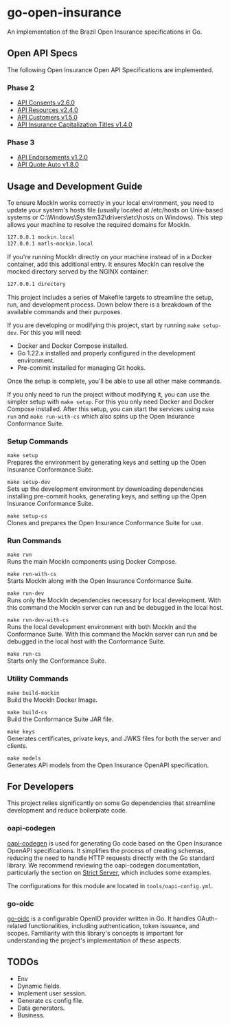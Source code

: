 # go-open-insurance
An implementation of the Brazil Open Insurance specifications in Go.

## Open API Specs
The following Open Insurance Open API Specifications are implemented.

### Phase 2
* [API Consents v2.6.0](https://raw.githubusercontent.com/br-openinsurance/areadesenvolvedor/refs/heads/main/documentation/source/files/swagger/consents_v2.yaml)
* [API Resources v2.4.0](https://raw.githubusercontent.com/br-openinsurance/areadesenvolvedor/bf3804bb85d8248a5ea5c45a0a656b732df4975f/documentation/source/files/swagger/resources_v2.yaml)
* [API Customers v1.5.0](https://raw.githubusercontent.com/br-openinsurance/areadesenvolvedor/2e9a2d43d90e6662c2a4dcffc3b95d00d14d41f7/documentation/source/files/swagger/customers.yaml)
* [API Insurance Capitalization Titles v1.4.0](https://raw.githubusercontent.com/br-openinsurance/areadesenvolvedor/e5e54393cafb0988de148ab4c594f86346752cbc/documentation/source/files/swagger/insurance-capitalization-title.yaml)

### Phase 3
* [API Endorsements v1.2.0](https://raw.githubusercontent.com/br-openinsurance/areadesenvolvedor/2f76347b669236ab39c184b68d6e154148f69685/documentation/source/files/swagger/endorsement.yaml)
* [API Quote Auto v1.8.0](https://br-openinsurance.github.io/areadesenvolvedor/files/swagger/quote-auto.yaml)

## Usage and Development Guide

To ensure MockIn works correctly in your local environment, you need to update your system's hosts file (usually located at /etc/hosts on Unix-based systems or C:\Windows\System32\drivers\etc\hosts on Windows). This step allows your machine to resolve the required domains for MockIn.
```bash
127.0.0.1 mockin.local
127.0.0.1 matls-mockin.local
```

If you're running MockIn directly on your machine instead of in a Docker container, add this additional entry. It ensures MockIn can resolve the mocked directory served by the NGINX container:
```bash
127.0.0.1 directory
```

This project includes a series of Makefile targets to streamline the setup, run, and development process. Down below there is a breakdown of the available commands and their purposes.

If you are developing or modifying this project, start by running `make setup-dev`. For this you will need:
* Docker and Docker Compose installed.
* Go 1.22.x installed and properly configured in the development environment.
* Pre-commit installed for managing Git hooks.

Once the setup is complete, you'll be able to use all other make commands.

If you only need to run the project without modifying it, you can use the simpler setup with `make setup`. For this you only need Docker and Docker Compose installed.
After this setup, you can start the services using `make run` and `make run-with-cs` which also spins up the Open Insurance Conformance Suite.

### Setup Commands
`make setup` \
Prepares the environment by generating keys and setting up the Open Insurance Conformance Suite.

`make setup-dev` \
Sets up the development environment by downloading dependencies installing pre-commit hooks, generating keys, and setting up the Open Insurance Conformance Suite.

`make setup-cs` \
Clones and prepares the Open Insurance Conformance Suite for use.

### Run Commands
`make run`\
Runs the main MockIn components using Docker Compose.

`make run-with-cs` \
Starts MockIn along with the Open Insurance Conformance Suite.

`make run-dev` \
Runs only the MockIn dependencies necessary for local development. With this command the MockIn server can run and be debugged in the local host.

`make run-dev-with-cs` \
Runs the local development environment with both MockIn and the Conformance Suite. With this command the MockIn server can run and be debugged in the local host with the Conformance Suite.

`make run-cs` \
Starts only the Conformance Suite.

### Utility Commands

`make build-mockin` \
Build the MockIn Docker Image.

`make build-cs` \
Build the Conformance Suite JAR file.

`make keys` \
Generates certificates, private keys, and JWKS files for both the server and clients.

`make models` \
Generates API models from the Open Insurance OpenAPI specification.

## For Developers
This project relies significantly on some Go dependencies that streamline development and reduce boilerplate code.

### oapi-codegen
[oapi-codegen](https://github.com/oapi-codegen/oapi-codegen) is used for generating Go code based on the Open Insurance OpenAPI specifications. It simplifies the process of creating schemas, reducing the need to handle HTTP requests directly with the Go standard library.
We recommend reviewing the oapi-codegen documentation, particularly the section on [Strict Server](https://github.com/oapi-codegen/oapi-codegen?tab=readme-ov-file#strict-server), which includes some examples.

The configurations for this module are located in `tools/oapi-config.yml`.

### go-oidc
[go-oidc](https://github.com/luikyv/go-oidc) is a configurable OpenID provider written in Go. It handles OAuth-related functionalities, including authentication, token issuance, and scopes. Familiarity with this library's concepts is important for understanding the project's implementation of these aspects.

## TODOs
* Env
* Dynamic fields.
* Implement user session.
* Generate cs config file.
* Data generators.
* Business.
